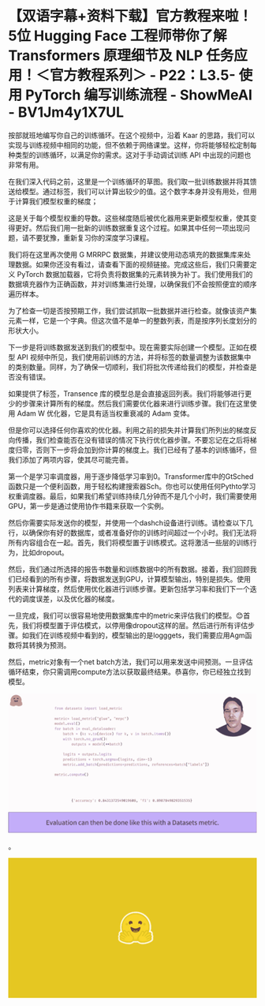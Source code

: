 # 【双语字幕+资料下载】官方教程来啦！5位 Hugging Face 工程师带你了解 Transformers 原理细节及 NLP 任务应用！＜官方教程系列＞ - P22：L3.5- 使用 PyTorch 编写训练流程 - ShowMeAI - BV1Jm4y1X7UL

按部就班地编写你自己的训练循环。在这个视频中，沿着 Kaar 的思路，我们可以实现与训练视频中相同的功能，但不依赖于网络课堂。这样，你将能够轻松定制每种类型的训练循环，以满足你的需求。这对于手动调试训练 API 中出现的问题也非常有用。

在我们深入代码之前，这里是一个训练循环的草图。我们取一批训练数据并将其馈送给模型。通过标签，我们可以计算出较少的值。这个数字本身并没有用处，但用于计算我们模型权重的梯度；

这是关于每个模型权重的导数。这些梯度随后被优化器用来更新模型权重，使其变得更好。然后我们用一批新的训练数据重复这个过程。如果其中任何一项出现问题，请不要犹豫，重新复习你的深度学习课程。

我们将在这里再次使用 G MRRPC 数据集，并建议使用动态填充的数据集库来处理数据。如果你还没有看过，请查看下面的视频链接。完成这些后，我们只需要定义 PyTorch 数据加载器，它将负责将数据集的元素转换为补丁。我们使用我们的数据填充器作为正确函数，并对训练集进行处理，以确保我们不会按照便宜的顺序遍历样本。

为了检查一切是否按预期工作，我们尝试抓取一批数据并进行检查。就像该资产集元素一样，它是一个字典。但这次值不是单一的整数列表，而是按序列长度划分的形状大小。

下一步是将训练数据发送到我们的模型中。现在需要实际创建一个模型。正如在模型 API 视频中所见，我们使用前训练的方法，并将标签的数量调整为该数据集中的类别数量。同样，为了确保一切顺利，我们将批次传递给我们的模型，并检查是否没有错误。

如果提供了标签，Transence 库的模型总是会直接返回列表。我们将能够进行更少的步骤来计算所有的梯度。然后我们需要优化器来进行训练步骤。我们在这里使用 Adam W 优化器，它是具有适当权重衰减的 Adam 变体。

但是你可以选择任何你喜欢的优化器。利用之前的损失并计算我们所列出的梯度反向传播，我们检查能否在没有错误的情况下执行优化器步骤。不要忘记在之后将梯度归零，否则下一步将会加到你计算的梯度上。我们已经有了基本的训练循环，但我们添加了两项内容，使其尽可能完善。

第一个是学习率调度器，用于逐步降低学习率到0。Transformer库中的GtSched函数只是一个便利函数，用于轻松构建搜索器Sch。你也可以使用任何Pythto学习权重调度器。最后，如果我们希望训练持续几分钟而不是几个小时，我们需要使用GPU，第一步是通过使用协作书籍来获取一个实例。

然后你需要实际发送你的模型，并使用一个dashch设备进行训练。请检查以下几行，以确保你有好的数据库，或者准备好你的训练时间超过一个小时。我们无法将所有内容组合在一起。首先，我们将模型置于训练模式。这将激活一些层的训练行为，比如dropout。

然后，我们通过所选择的报告书数量和训练数据中的所有数据。接着，我们回顾我们已经看到的所有步骤，将数据发送到GPU，计算模型输出，特别是损失。使用列表来计算梯度，然后使用优化器进行训练步骤。更新包括学习率和我们下一个迭代的调度误差，以及优化器的梯度。

一旦完成，我们可以很容易地使用数据集库中的metric来评估我们的模型。😊首先，我们将模型置于评估模式，以停用像dropout这样的层。然后进行所有评估步骤。如我们在训练视频中看到的，模型输出的是logggets，我们需要应用Agm函数将其转换为预测。

然后，metric对象有一个net batch方法，我们可以用来发送中间预测。一旦评估循环结束，你只需调用compute方法以获取最终结果。恭喜你，你已经独立找到模型。

![](img/e8f7bf95fa7a3fb25fc811f317b88cfb_1.png)

。

![](img/e8f7bf95fa7a3fb25fc811f317b88cfb_3.png)
